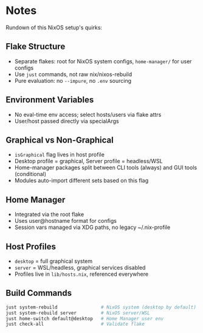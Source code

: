 # Notes

Rundown of this NixOS setup's quirks:

## Flake Structure
- Separate flakes: root for NixOS system configs, `home-manager/` for user configs
- Use `just` commands, not raw nix/nixos-rebuild
- Pure evaluation: no `--impure`, no `.env` sourcing

## Environment Variables
- No eval-time env access; select hosts/users via flake attrs
- User/host passed directly via specialArgs

## Graphical vs Non-Graphical
- `isGraphical` flag lives in host profile
- Desktop profile = graphical, Server profile = headless/WSL
- Home-manager packages split between CLI tools (always) and GUI tools (conditional)
- Modules auto-import different sets based on this flag

## Home Manager
- Integrated via the root flake
- Uses user@hostname format for configs
- Session vars managed via XDG paths, no legacy ~/.nix-profile

## Host Profiles
- `desktop` = full graphical system
- `server` = WSL/headless, graphical services disabled
- Profiles live in `lib/hosts.nix`, referenced everywhere

## Build Commands
```bash
just system-rebuild                # NixOS system (desktop by default)
just system-rebuild server         # NixOS server/WSL
just home-switch default@desktop   # Home Manager user env
just check-all                     # Validate flake
```
